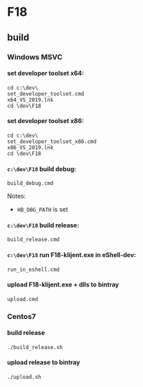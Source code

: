 # F18

## build

### Windows MSVC

#### set developer toolset x64:

    cd c:\dev\
    set_developer_toolset.cmd
    x64_VS_2019.lnk
    cd \dev\F18

#### set developer toolset x86:

    cd c:\dev\
    set_developer_toolset_x86.cmd
    x86_VS_2019.lnk
    cd \dev\F18

#### `c:\dev\F18` build debug:

    build_debug.cmd

Notes:
- `HB_DBG_PATH` is set

#### `c:\dev\F18` build release:

    build_release.cmd

#### `c:\dev\F18` run F18-klijent.exe in eShell-dev:

    run_in_eshell.cmd

#### upload F18-klijent.exe + dlls to bintray

    upload.cmd

### Centos7

#### build release

    ./build_release.sh

#### upload release to bintray

    ./upload.sh


 
